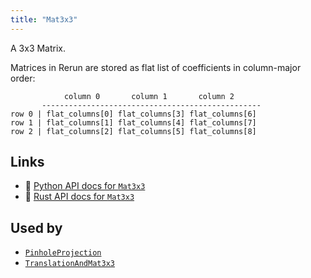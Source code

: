 ```yaml
---
title: "Mat3x3"
---
```


A 3x3 Matrix.

Matrices in Rerun are stored as flat list of coefficients in column-major order:
```text
            column 0       column 1       column 2
       -------------------------------------------------
row 0 | flat_columns[0] flat_columns[3] flat_columns[6]
row 1 | flat_columns[1] flat_columns[4] flat_columns[7]
row 2 | flat_columns[2] flat_columns[5] flat_columns[8]
```


## Links
 * 🐍 [Python API docs for `Mat3x3`](https://ref.rerun.io/docs/python/HEAD/package/rerun/datatypes/mat3x3/)
 * 🦀 [Rust API docs for `Mat3x3`](https://docs.rs/rerun/0.9.0-alpha.6/rerun/datatypes/struct.Mat3x3.html)


## Used by

* [`PinholeProjection`](../components/pinhole_projection.md)
* [`TranslationAndMat3x3`](../datatypes/translation_and_mat3x3.md)
